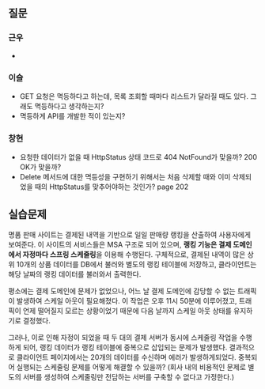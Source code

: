 ## 질문
### 근우
- 

### 이슬
- GET 요청은 멱등하다고 하는데, 목록 조회할 때마다 리스트가 달라질 때도 있다. 그래도 멱등하다고 생각하는지?
- 멱등하게 API를 개발한 적이 있는지?

### 창현
- 요청한 데이터가 없을 때 HttpStatus 상태 코드로 404 NotFound가 맞을까? 200 OK가 맞을까?
- Delete 메서드에 대한 멱등성을 구현하기 위해서는 처음 삭제할 때와 이미 삭제되었을 때의 HttpStatus를 맞추어야하는 것인가? page 202

## 실습문제
명품 판매 사이트는 결제된 내역을 기반으로 일일 판매량 랭킹을 산출하여 사용자에게 보여준다. 이 사이트의 서비스들은 MSA 구조로 되어 있으며, **랭킹 기능은 결제 도메인에서 자정마다 스프링 스케줄링**을 이용해 수행된다. 구체적으로, 결제된 내역이 많은 상위 10개의 상품 데이터를 DB에서 불러와 별도의 랭킹 테이블에 저장하고, 클라이언트는 해당 날짜의 랭킹 데이터를 불러와서 출력한다.

평소에는 결제 도메인에 문제가 없었으나, 어느 날 결제 도메인에 감당할 수 없는 트래픽이 발생하여 스케일 아웃이 필요해졌다. 이 작업은 오후 11시 50분에 이루어졌고, 트래픽이 언제 떨어질지 모르는 상황이었기 때문에 다음 날까지 스케일 아웃 상태를 유지하기로 결정했다.

그러나, 이로 인해 자정이 되었을 때 두 대의 결제 서버가 동시에 스케줄링 작업을 수행하게 되어, 랭킹 데이터가 랭킹 테이블에 중복으로 삽입되는 문제가 발생했다. 결과적으로 클라이언트 페이지에서는 20개의 데이터를 수신하며 에러가 발생하게되었다. 중복되어 실행되는 스케줄링 문제를 어떻게 해결할 수 있을까? (회사 내의 비용적인 문제로 별도의 서버를 생성하여 스케줄링만 전담하는 서버를 구축할 수 없다고 가정한다.)
